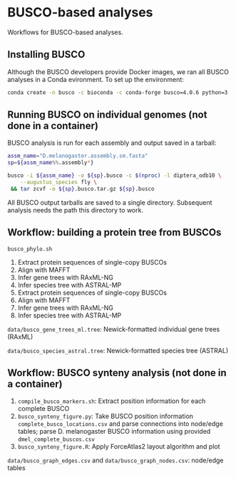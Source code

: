 # BUSCO-based analyses
Workflows for BUSCO-based analyses.

## Installing BUSCO
Although the BUSCO developers provide Docker images, we ran all BUSCO analyses
in a Conda evironment. To set up the environment:

```bash
conda create -n busco -c bioconda -c conda-forge busco=4.0.6 python=3
```

## Running BUSCO on individual genomes (not done in a container)
BUSCO analysis is run for each assembly and output saved in a tarball:
```bash
assm_name="D.melanogaster.assembly.sm.fasta"
sp=${assm_name%%.assembly*}

busco -i ${assm_name} -o ${sp}.busco -c $(nproc) -l diptera_odb10 \
    --augustus_species fly \
 && tar zcvf -o ${sp}.busco.tar.gz ${sp}.busco
```

All BUSCO output tarballs are saved to a single directory. Subsequent analysis
needs the path this directory to work.

## Workflow: building a protein tree from BUSCOs
`busco_phylo.sh`
1. Extract protein sequences of single-copy BUSCOs
1. Align with MAFFT
1. Infer gene trees with RAxML-NG
1. Infer species tree with ASTRAL-MP
1. Extract protein sequences of single-copy BUSCOs
1. Align with MAFFT
1. Infer gene trees with RAxML-NG
1. Infer species tree with ASTRAL-MP

`data/busco_gene_trees_ml.tree`: Newick-formatted individual gene trees (RAxML)

`data/busco_species_astral.tree`: Newick-formatted species tree (ASTRAL)

## Workflow: BUSCO synteny analysis (not done in a container)
1. `compile_busco_markers.sh`: Extract position information for each complete BUSCO
1. `busco_synteny_figure.py`: Take BUSCO position information `complete_busco_locations.csv` and parse
connections into node/edge tables; parse D. melanogaster BUSCO information using
provided `dmel_complete_buscos.csv`
1. `busco_synteny_figure.R`: Apply ForceAtlas2 layout algorithm and plot

`data/busco_graph_edges.csv` and `data/busco_graph_nodes.csv`: node/edge tables
